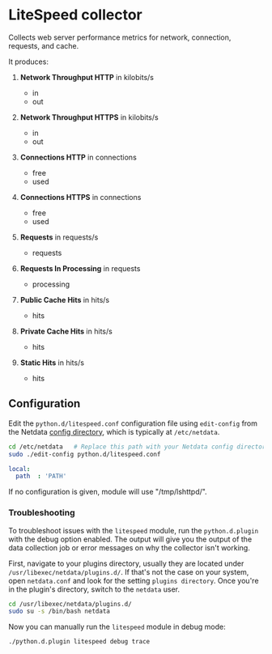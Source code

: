 <!--
title: "LiteSpeed monitoring with Netdata"
custom_edit_url: "https://github.com/netdata/netdata/edit/master/collectors/python.d.plugin/litespeed/README.md"
sidebar_label: "LiteSpeed"
learn_status: "Published"
learn_topic_type: "References"
learn_rel_path: "Integrations/Monitor/Application Performance Monitoring"
-->

# LiteSpeed collector

Collects web server performance metrics for network, connection, requests, and cache.  

It produces:

1.  **Network Throughput HTTP** in kilobits/s

    -   in
    -   out

2.  **Network Throughput HTTPS** in kilobits/s

    -   in
    -   out

3.  **Connections HTTP** in connections

    -   free
    -   used

4.  **Connections HTTPS** in connections

    -   free
    -   used

5.  **Requests** in requests/s

    -   requests

6.  **Requests In Processing** in requests

    -   processing

7.  **Public Cache Hits** in hits/s

    -   hits

8.  **Private Cache Hits** in hits/s

    -   hits

9.  **Static Hits** in hits/s

    -   hits

## Configuration

Edit the `python.d/litespeed.conf` configuration file using `edit-config` from the Netdata [config
directory](https://github.com/netdata/netdata/blob/master/docs/configure/nodes.md), which is typically at `/etc/netdata`.

```bash
cd /etc/netdata   # Replace this path with your Netdata config directory, if different
sudo ./edit-config python.d/litespeed.conf
```

```yaml
local:
  path  : 'PATH'
```

If no configuration is given, module will use "/tmp/lshttpd/".




### Troubleshooting

To troubleshoot issues with the `litespeed` module, run the `python.d.plugin` with the debug option enabled. The 
output will give you the output of the data collection job or error messages on why the collector isn't working.

First, navigate to your plugins directory, usually they are located under `/usr/libexec/netdata/plugins.d/`. If that's 
not the case on your system, open `netdata.conf` and look for the setting `plugins directory`. Once you're in the 
plugin's directory, switch to the `netdata` user.

```bash
cd /usr/libexec/netdata/plugins.d/
sudo su -s /bin/bash netdata
```

Now you can manually run the `litespeed` module in debug mode:

```bash
./python.d.plugin litespeed debug trace
```

